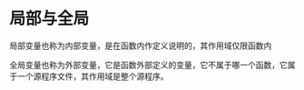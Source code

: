 # 局部与全局
局部变量也称为内部变量，是在函数内作定义说明的，其作用域仅限函数内

全局变量也称为外部变量，它是函数外部定义的变量，它不属于哪一个函数，它属于一个源程序文件，其作用域是整个源程序。

